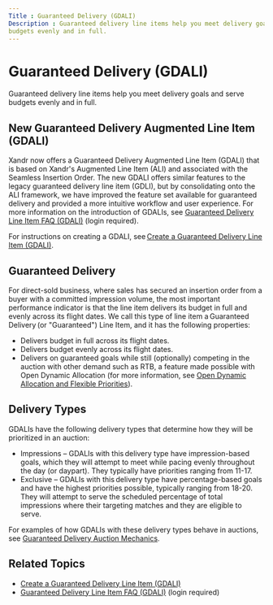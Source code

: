 ```yaml
---
Title : Guaranteed Delivery (GDALI)
Description : Guaranteed delivery line items help you meet delivery goals and serve
budgets evenly and in full.
---
```



# Guaranteed Delivery (GDALI)



Guaranteed delivery line items help you meet delivery goals and serve
budgets evenly and in full.

<div id="guaranteed-delivery-gdali__section-12012534-0e3d-462d-9b3f-2da2623e8c75"
>

## New Guaranteed Delivery Augmented Line Item (GDALI)

Xandr now offers a Guaranteed Delivery Augmented
Line Item (GDALI) that is based on Xandr's
Augmented Line Item (ALI) and associated with the Seamless Insertion
Order. The new GDALI offers similar features to the legacy guaranteed
delivery line item (GDLI), but by consolidating onto the ALI framework,
we have improved the feature set available for guaranteed delivery and
provided a more intuitive workflow and user experience. For more
information on the introduction of GDALIs, see
<a href="guaranteed-delivery-line-item-faq-gdali.html" class="xref"
title="Answers to common questions about guaranteed delivery augmented line items (GDALI).">Guaranteed
Delivery Line Item FAQ (GDALI)</a> (login required).

For instructions on creating a GDALI,
see <a href="create-a-guaranteed-delivery-line-item-gdali.html" class="xref"
title="This page explains how to create a guaranteed delivery line item to meet delivery goals and serve budgets evenly and in full.">Create
a Guaranteed Delivery Line Item (GDALI)</a>.



<div id="guaranteed-delivery-gdali__section_rvr_qh1_nmb"
>

## Guaranteed Delivery

For direct-sold business, where sales has secured an insertion order
from a buyer with a committed impression volume, the most important
performance indicator is that the line item delivers its budget in full
and evenly across its flight dates. We call this type of line item
a Guaranteed Delivery (or "Guaranteed") Line Item, and it has the
following properties:

- Delivers budget in full across its flight dates.
- Delivers budget evenly across its flight dates.
- Delivers on guaranteed goals while still (optionally) competing in the
  auction with other demand such as RTB, a feature made possible with
  Open Dynamic Allocation (for more information, see
  <a href="open-dynamic-allocation-and-flexible-priorities.html"
  class="xref">Open Dynamic Allocation and Flexible Priorities</a>).



<div id="guaranteed-delivery-gdali__section-72195105-55a2-43b3-a6ee-2eb8051ed31b"
>

## Delivery Types

GDALIs have the following delivery types that determine how they will be
prioritized in an auction:

- Impressions – GDALIs with this delivery type have impression-based
  goals, which they will attempt to meet while pacing evenly throughout
  the day (or daypart). They typically have priorities ranging from
  11-17.
- Exclusive – GDALIs with this delivery type have percentage-based goals
  and have the highest priorities possible, typically ranging from
  18-20. They will attempt to serve the scheduled percentage of total
  impressions where their targeting matches and they are eligible to
  serve.

For examples of how GDALIs with these delivery types behave in auctions,
see <a href="guaranteed-delivery-auction-mechanics.html"
class="xref">Guaranteed Delivery Auction Mechanics</a>.



<div id="guaranteed-delivery-gdali__section_mqd_nh1_nmb"
>

## Related Topics

- <a href="create-a-guaranteed-delivery-line-item-gdali.html" class="xref"
  title="This page explains how to create a guaranteed delivery line item to meet delivery goals and serve budgets evenly and in full.">Create
  a Guaranteed Delivery Line Item (GDALI)</a>
- <a href="guaranteed-delivery-line-item-faq-gdali.html" class="xref"
  title="Answers to common questions about guaranteed delivery augmented line items (GDALI).">Guaranteed
  Delivery Line Item FAQ (GDALI)</a> (login required)







